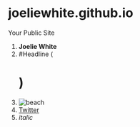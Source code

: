 joeliewhite.github.io
=====================

Your Public Site

1. **Joelie White**
2. #Headline (<h1>)
3. ![beach](https://fbcdn-sphotos-f-a.akamaihd.net/hphotos-ak-prn2/t1/1469962_10151820450952843_517334860_n.jpg)
4. [Twitter](http://twitter.com)
5. *italic*
